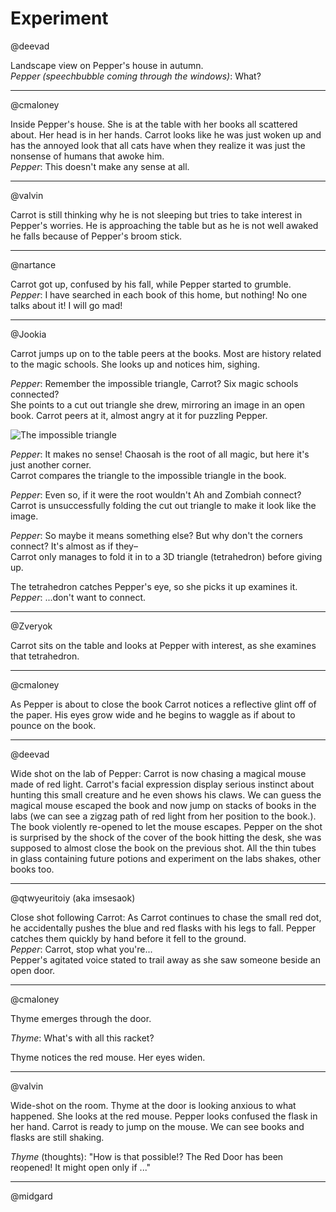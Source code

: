 Experiment
==========

@deevad

Landscape view on Pepper's house in autumn.  
*Pepper (speechbubble coming through the windows)*: What?

---

@cmaloney

Inside Pepper's house. She is at the table with her books all scattered about. Her head is in her hands. Carrot looks like he was just woken up and has the annoyed look that all cats have when they realize it was just the nonsense of humans that awoke him.  
*Pepper*: This doesn't make any sense at all.

---

@valvin

Carrot is still thinking why he is not sleeping but tries to take interest in Pepper's worries. He is approaching the table but as he is not well awaked he falls because of Pepper's broom stick. 

---

@nartance

Carrot got up, confused by his fall, while Pepper started to grumble.  
*Pepper*: I have searched in each book of this home, but nothing! No one talks about it! I will go mad!

---

@Jookia

Carrot jumps up on to the table peers at the books. Most are history related to
the magic schools. She looks up and notices him, sighing.

*Pepper*: Remember the impossible triangle, Carrot? Six magic schools connected?  
She points to a cut out triangle she drew, mirroring an image in an open book.
Carrot peers at it, almost angry at it for puzzling Pepper.

![The impossible triangle](https://camo.githubusercontent.com/83c58f72d5c6e9ac6a0e1165dc149c496a3a5e8d/68747470733a2f2f7777772e706570706572636172726f742e636f6d2f305f736f75726365732f30746865722f617274776f726b732f6c6f772d7265732f323031352d30362d30385f6d616769632d73797374656d2d6f662d6865726576615f62792d44617669642d5265766f792e6a7067)

*Pepper*: It makes no sense! Chaosah is the root of all magic, but here it's just another corner.  
Carrot compares the triangle to the impossible triangle in the book.

*Pepper*: Even so, if it were the root wouldn't Ah and Zombiah connect?  
Carrot is unsuccessfully folding the cut out triangle to make it look like the image.

*Pepper*: So maybe it means something else? But why don't the corners connect? It's almost as if they–  
Carrot only manages to fold it in to a 3D triangle (tetrahedron) before giving up.

The tetrahedron catches Pepper's eye, so she picks it up examines it.  
*Pepper*: ...don't want to connect.

---

@Zveryok

Carrot sits on the table and looks at Pepper with interest, as she examines that tetrahedron.

---

@cmaloney

As Pepper is about to close the book Carrot notices a reflective glint off of the paper. His eyes grow wide and he begins to waggle as if about to pounce on the book.

---

@deevad

Wide shot on the lab of Pepper: Carrot is now chasing a magical mouse made of red light. Carrot's facial expression display serious instinct about hunting this small creature and he even shows his claws. We can guess the magical mouse escaped the book and now jump on stacks of books in the labs (we can see a zigzag path of red light from her position to the book.). The book violently re-opened to let the mouse escapes. Pepper on the shot is surprised by the shock of the cover of the book hitting the desk, she was supposed to almost close the book on the previous shot. All the thin tubes in glass containing future potions and experiment on the labs shakes, other books too.

---

@qtwyeuritoiy (aka imsesaok)

Close shot following Carrot: As Carrot continues to chase the small red dot, he accidentally pushes the blue and red flasks with his legs to fall. Pepper catches them quickly by hand before it fell to the ground.  
*Pepper*: Carrot, stop what you're...  
Pepper's agitated voice stated to trail away as she saw someone beside an open door.

---

@cmaloney

Thyme emerges through the door. 

*Thyme*: What's with all this racket? 

Thyme notices the red mouse. Her eyes widen.

---

@valvin

Wide-shot on the room. 
Thyme at the door is looking anxious to what happened. She looks at the red mouse. Pepper looks confused the flask in her hand. Carrot is ready to jump on the mouse.
We can see books and flasks are still shaking. 

*Thyme* (thoughts): "How is that possible!? The Red Door has been reopened! It might open only if ..."

---

@midgard
